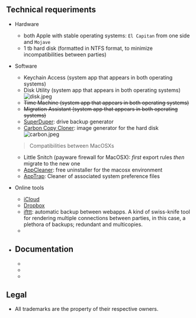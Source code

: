 ## Technical requeriments ##

* Hardware
     - both Apple with stable operating systems: `El Capitan` from one side and `Mojave`
     - 1 tb hard disk (formatted in NTFS format, to minimize incompatibilities between parties)
     
* Software
     - Keychain Access (system app that appears in both operating systems)
     - Disk Utility (system app that appears in both operating systems)
     ![disk.jpeg](https://bitbucket.org/repo/LoMoRKb/images/2257750922-disk.jpeg)
     - ~~Time Machine (system app that appears in both operating systems)~~
     - ~~Migration Assistant (system app that appears in both operating systems)~~
     - [SuperDuper](https://www.shirt-pocket.com/SuperDuper/SuperDuperDescription.html): drive backup generator
     - [Carbon Copy Cloner](https://bombich.com/): image generator for the hard disk
     ![carbon.jpeg](https://bitbucket.org/repo/LoMoRKb/images/3719269200-carbon.jpeg)
     > Compatibilities between MacOSXs
     - Little Snitch (payware firewall for MacOSX): _first_ export rules _then_ migrate to the new one
     - [AppCleaner](https://freemacsoft.net/appcleaner/): free uninstaller for the macosx environment
     - [AppTrap](http://onnati.net/apptrap/): Cleaner of associated system preference files
     
* Online tools
     - [iCloud](https://www.icloud.com/)
     - [Dropbox](https://www.dropbox.com/)
     - [ifttt](https://ifttt.com/): automatic backup between webapps. A kind of swiss-knife tool for rendering multiple connections between parties, in this case, a plethora of backups; redundant and multicopies. 
     - 
     
* Documentation
     - 
     - 
     - 
     - 
     
## Legal ##

* All trademarks are the property of their respective owners.